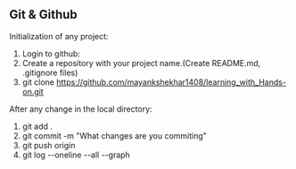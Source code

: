 Git & Github
----------------
Initialization of any project:
1. Login to github:
2. Create a repository with your project name.(Create README.md, .gitignore files)
3. git clone https://github.com/mayankshekhar1408/learning_with_Hands-on.git

After any change in the local directory:
1. git add .
2. git commit -m "What changes are you commiting"
3. git push origin
4. git log --oneline --all --graph
